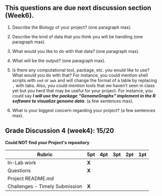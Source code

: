 ## This questions are due next discussion section (Week6).

1. Describe the Biology of your project? (one paragraph max).  

2. Describe the kind of data that you think you will be handling (one paragraph max).  

3. What would you like to do with that data? (one paragraph max).  

4. What will be the output? (one paragraph max).  

5. Is there any computational tool, package, etc. you would like to use? What would you do with that? For instance, you could mention shell scripts with `sed` or `awk` and will change the format of a table by replacing `,` with tabs. 
Also, you could mention tools that we haven’t seen in class yet but you herd that may be useful for your project. 
For instance, you could say 
***I will use the package “GenomeGraphs” implement in the R software to visualize genome data***. (a few sentences max).  

6. What is your biggest concern regarding your project? (a few sentences max).

## Grade Discussion 4 (week4): 15/20

**Could NOT find your Project's repository**  

| **Rubric** | **5pt** | **4pt** | **3pt** | **2pt** | **1pt** |
| --- | ---| --- | --- | --- | --- |
| In-Lab work | **X** | | | |
| Questions | **X** | | | |
| Project README.md | | | | |
| Challenges - Timely Submission | **X** | | | |
